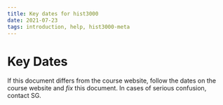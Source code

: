 ```yaml
---
title: Key dates for hist3000
date: 2021-07-23
tags: introduction, help, hist3000-meta
---
```


# Key Dates

If this document differs from the course website, follow the dates on the course website and _fix_ this document. In cases of serious confusion, contact SG.